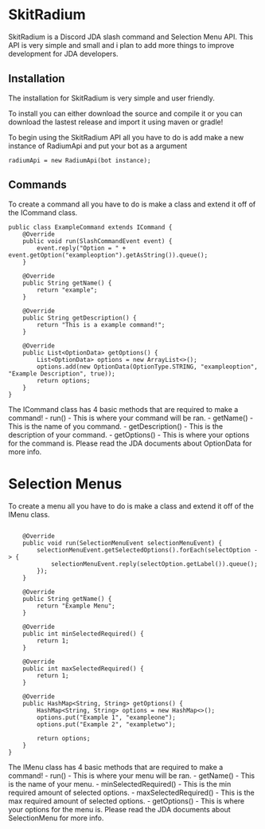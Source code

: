 # SkitRadium

SkitRadium is a Discord JDA slash command and Selection Menu API. This API is very simple and small and i plan to add more things to improve development for JDA developers. 

## Installation

The installation for SkitRadium is very simple and user friendly.

To install you can either download the source and compile it or you can download the lastest release and import it using maven or gradle!

To begin using the SkitRadium API all you have to do is add make a new instance of RadiumApi and put your bot as a argument
```
radiumApi = new RadiumApi(bot instance);
```

## Commands

To create a command all you have to do is make a class and extend it off of the ICommand class.
```
public class ExampleCommand extends ICommand {
    @Override
    public void run(SlashCommandEvent event) {
        event.reply("Option = " + event.getOption("exampleoption").getAsString()).queue();
    }

    @Override
    public String getName() {
        return "example";
    }

    @Override
    public String getDescription() {
        return "This is a example command!";
    }

    @Override
    public List<OptionData> getOptions() {
        List<OptionData> options = new ArrayList<>();
        options.add(new OptionData(OptionType.STRING, "exampleoption", "Example Description", true));
        return options;
    }
}
```

The ICommand class has 4 basic methods that are required to make a command!
      - run() - This is where your command will be ran.
      - getName() - This is the name of you command.
      - getDescription() - This is the description of your command.
      - getOptions() - This is where your options for the command is. Please read the JDA documents about OptionData for more info.
      
# Selection Menus
To create a menu all you have to do is make a class and extend it off of the IMenu class.

```public class ExampleMenu extends IMenu {

    @Override
    public void run(SelectionMenuEvent selectionMenuEvent) {
        selectionMenuEvent.getSelectedOptions().forEach(selectOption -> {
            selectionMenuEvent.reply(selectOption.getLabel()).queue();
        });
    }

    @Override
    public String getName() {
        return "Example Menu";
    }

    @Override
    public int minSelectedRequired() {
        return 1;
    }

    @Override
    public int maxSelectedRequired() {
        return 1;
    }

    @Override
    public HashMap<String, String> getOptions() {
        HashMap<String, String> options = new HashMap<>();
        options.put("Example 1", "exampleone");
        options.put("Example 2", "exampletwo");

        return options;
    }
}
```

The IMenu class has 4 basic methods that are required to make a command!
      - run() - This is where your menu will be ran.
      - getName() - This is the name of your menu.
      - minSelectedRequired() - This is the min required amount of selected options.
      - maxSelectedRequired() - This is the max required amount of selected options.
      - getOptions() - This is where your options for the menu is. Please read the JDA documents about SelectionMenu for more info.
